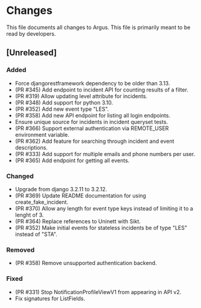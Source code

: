 # Changes
This file documents all changes to Argus. This file is primarily meant to be read by developers.

## [Unreleased]

### Added
- Force djangorestframework dependency to be older than 3.13.
- (PR #345) Add endpoint to incident API for counting results of a filter.
- (PR #319) Allow updating level attribute for incidents.
- (PR #348) Add support for python 3.10.
- (PR #352) Add new event type "LES".
- (PR #358) Add new API endpoint for listing all login endpoints.
- Ensure unique source for incidents in incident queryset tests.
- (PR #366) Support external authentication via REMOTE_USER environment variable.
- (PR #362) Add feature for searching through incident and event descriptions.
- (PR #333) Add support for multiple emails and phone numbers per user.
- (PR #365) Add endpoint for getting all events.

### Changed
- Upgrade from django 3.2.11 to 3.2.12.
- (PR #369) Update README documentation for using create_fake_incident.
- (PR #370) Allow any length for event type keys instead of limiting it to
 a lenght of 3.
- (PR #364) Replace references to Uninett with Sikt.
- (PR #352) Make initial events for stateless incidents be of type "LES" instead of "STA".

### Removed
- (PR #358) Remove unsupported authentication backend.

### Fixed
- (PR #331) Stop NotificationProfileViewV1 from appearing in API v2.
- Fix signatures for ListFields.
